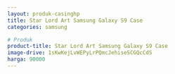 ```yaml
---
layout: produk-casinghp
title: Star Lord Art Samsung Galaxy S9 Case
categories: samsung

# Produk
product-title: Star Lord Art Samsung Galaxy S9 Case
image-drive: 1sKwKejLvWEPyLrPQmcJehiseSCGQcCdS
harga: 90000
---
```

